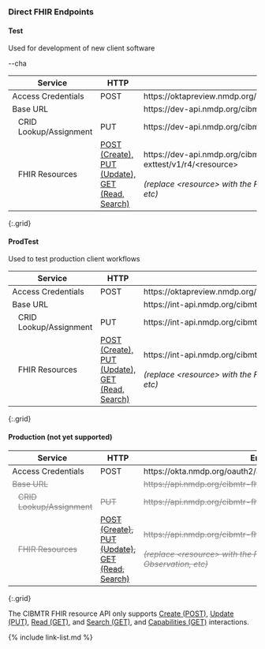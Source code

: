 ### Direct FHIR Endpoints

#### Test 
Used for development of new client software

<table>
    <thead>
        <tr>
            <th>Service</th>
            <th>HTTP</th>
            <th>Endpoint</th>
        </tr>
    </thead>
    <tbody>
        <tr>
            <td>Access Credentials</td>
            <td>POST</td>
            <td>https://oktapreview.nmdp.org/oauth2/ausaexcazhLhxKnJs0h7/v1/token</td>--cha
        </tr>
        <tr>
            <td>Base URL</td>
            <td></td>
            <td>https://dev-api.nmdp.org/cibmtr-fhir-backend-exttest/v1</td>
        </tr>
        <tr>
            <td style="padding-left:20px">CRID Lookup/Assignment</td>
            <td>PUT</td>
            <td>https://dev-api.nmdp.org/cibmtr-fhir-backend-exttest/v1/CRID</td>
        </tr>
        <tr>
            <td style="padding-left:20px">FHIR Resources</td>
            <td><a href="https://hl7.org/fhir/http.html">POST (Create),<br /> PUT (Update),<br /> GET (Read, Search)</a></td>
            <td>https://dev-api.nmdp.org/cibmtr-fhir-backend-exttest/v1/r4/&lt;resource&gt;<br/><br />
                <em>(replace &lt;resource&gt; with the FHIR resource, e.g., Patient, Observation, etc)</em></td>
        </tr>
    </tbody>
</table>
{:.grid}

#### ProdTest 
Used to test production client workflows

<table>
    <thead>
        <tr>
            <th>Service</th>
            <th>HTTP</th>
            <th>Endpoint</th>
        </tr>
    </thead>
    <tbody>
        <tr>
            <td>Access Credentials</td>
            <td>POST</td>
            <td>https://oktapreview.nmdp.org/oauth2/ausaexcazhLhxKnJs0h7/v1/token</td>
        </tr>
        <tr>
            <td>Base URL</td>
            <td></td>
            <td>https://int-api.nmdp.org/cibmtr-fhir-backend/v1</td>
        </tr>
        <tr>
            <td style="padding-left:20px">CRID Lookup/Assignment</td>
            <td>PUT</td>
            <td>https://int-api.nmdp.org/cibmtr-fhir-backend/v1/CRID</td>
        </tr>
        <tr>
            <td style="padding-left:20px">FHIR Resources</td>
            <td><a href="https://hl7.org/fhir/http.html">POST (Create),<br /> PUT (Update),<br /> GET (Read, Search)</a></td>
            <td>https://int-api.nmdp.org/cibmtr-fhir-backend/v1/r4/&lt;resource&gt;<br/><br />
                <em>(replace &lt;resource&gt; with the FHIR resource, e.g., Patient, Observation, etc)</em></td>
        </tr>
    </tbody>
</table>
{:.grid}

#### Production (not yet supported)
<table>
    <thead>
        <tr>
            <th>Service</th>
            <th>HTTP</th>
            <th>Endpoint</th>
        </tr>
    </thead>
    <tbody>
        <tr>
            <td>Access Credentials</td>
            <td>POST</td>
            <td>https://okta.nmdp.org/oauth2/aus3ck6q30qmOdpMb1t7/v1/token</td>
        </tr>
        <tr style="color:gray; text-decoration-line: line-through">
            <td>Base URL</td>
            <td></td>
            <td>https://api.nmdp.org/cibmtr-fhir-backend/v1</td>
        </tr>
        <tr style="color:gray; text-decoration-line: line-through">
            <td style="padding-left:20px">CRID Lookup/Assignment</td>
            <td>PUT</td>
            <td>https://api.nmdp.org/cibmtr-fhir-backend/v1/CRID</td>
        </tr>
        <tr style="color:gray; text-decoration-line: line-through">
            <td style="padding-left:20px">FHIR Resources</td>
            <td><a href="https://hl7.org/fhir/http.html">POST (Create),<br /> PUT (Update),<br /> GET (Read, Search)</a></td>
            <td>https://api.nmdp.org/cibmtr-fhir-backend/v1//r4/&lt;resource&gt;<br/><br />
                <em>(replace &lt;resource&gt; with the FHIR resource, e.g., Patient, Observation, etc)</em></td>
        </tr>
    </tbody>
</table>
{:.grid}

The CIBMTR FHIR resource API only supports <a href="https://hl7.org/fhir/http.html#create">Create (POST)</a>, <a href="https://hl7.org/fhir/http.html#update">Update (PUT)</a>, <a href="https://hl7.org/fhir/http.html#read">Read (GET)</a>, and <a href="https://hl7.org/fhir/http.html#search">Search (GET)</a>, and <a href="https://hl7.org/fhir/http.html#capabilities">Capabilities (GET)</a> interactions.

{% include link-list.md %}